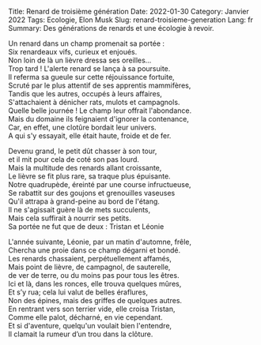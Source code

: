 Title: Renard de troisième génération
Date: 2022-01-30
Category: Janvier 2022
Tags: Ecologie, Elon Musk
Slug: renard-troisieme-generation
Lang: fr
Summary: Des générations de renards et une écologie à revoir.

Un renard dans un champ promenait sa portée :   
Six renardeaux vifs, curieux et enjoués.    
Non loin de là un lièvre dressa ses oreilles…   
Trop tard ! L'alerte renard se lança à sa poursuite.    
Il referma sa gueule sur cette réjouissance fortuite,   
Scruté par le plus attentif de ses apprentis mammifères,     
Tandis que les autres, occupés à leurs affaires,    
S'attachaient à dénicher rats, mulots et campagnols.    
Quelle belle journée ! Le champ leur offrait l'abondance.   
Mais du domaine ils feignaient d'ignorer la contenance,  
Car, en effet, une clotûre bordait leur univers.    
A qui s'y essayait, elle était haute, froide et de fer.

Devenu grand, le petit dût chasser à son tour,  
et il mit pour cela de coté son pas lourd.  
Mais la multitude des renards allant croissante,    
Le lièvre se fit plus rare, sa traque plus épuisante.   
Notre quadrupède, éreinté par une course infructueuse,  
Se rabattit sur des goujons et grenouilles vaseuses     
Qu'il attrapa à grand-peine au bord de l'étang.     
Il ne s'agissait guère là de mets succulents,   
Mais cela suffirait à nourrir ses petits.   
Sa portée ne fut que de deux : Tristan et Léonie

L'année suivante, Léonie, par un matin d'automne, frêle,    
Chercha une proie dans ce champ dégarni et bondé.   
Les renards chassaient, perpétuellement affamés,    
Mais point de lièvre, de campagnol, de sauterelle,  
de ver de terre, ou du moins pas pour tous les êtres.   
Ici et là, dans les ronces, elle trouva quelques mûres,     
Et s’y rua; cela lui valut de belles éraflures,     
Non des épines, mais des griffes de quelques autres.     
En rentrant vers son terrier vide, elle croisa Tristan,     
Comme elle palot, décharné, en vie cependant.   
Et si d'aventure, quelqu'un voulait bien l'entendre,    
Il clamait la rumeur d’un trou dans la clôture.

